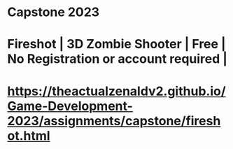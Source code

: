 # Capstone 2023 
# Fireshot | 3D Zombie Shooter | Free | No Registration or account required | 
# https://theactualzenaldv2.github.io/Game-Development-2023/assignments/capstone/fireshot.html
